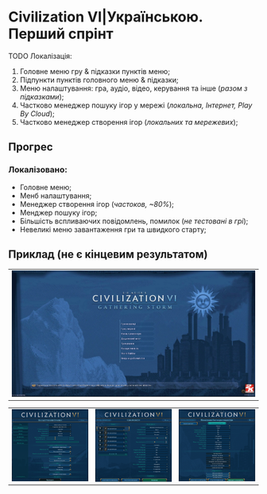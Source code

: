 # Civilization VI|Українською. Перший спрінт
TODO Локалізація:
1. Головне меню гру & підказки пунктів меню;
2. Підпункти пунктів головного меню & підказки;
3. Меню налаштування: гра, аудіо, відео, керування та інше (*разом з підказками*);
4. Частково менеджер пошуку ігор у мережі (*локальна, Інтернет, Play By Cloud*);
5. Частково менеджер створення ігор (*локальних та мережевих*);

## Прогрес
### Локалізовано:
- Головне меню;
- Менб налаштування;
- Менеджер створення ігор (*частоков, ~80%*);
- Менджер пошуку ігор;
- Більшість вспливаючих повідомлень, помилок (*не тестовані в грі*);
- Невеликі меню завантаження гри та швидкого старту;

## Приклад (не є кінцевим результатом)
<table>
<tbody>
  <tr>
    <td><img src="https://github.com/kizukkk/Civilization_VI_Ukrainian/blob/docs/demo/mainMenu.png"></td>
  </tr>
</tbody>
</table>
<table>
  <tbody>
  <tr>
    <td><img src="https://github.com/kizukkk/Civilization_VI_Ukrainian/blob/docs/demo/optionsGraphics.png"></td>
    <td><img src="https://github.com/kizukkk/Civilization_VI_Ukrainian/blob/docs/demo/gameCreate.png"></td>
    <td><img src="https://github.com/kizukkk/Civilization_VI_Ukrainian/blob/docs/demo/multiplayerGameCreate.png"></td>
  </tr>
</tbody>
</table>
